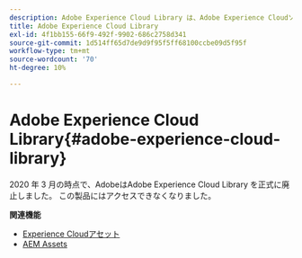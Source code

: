 ```yaml
---
description: Adobe Experience Cloud Library は、Adobe Experience Cloudソリューションをまたいでアセットを保存、検索、選択するための、一元化された汎用エクスペリエンスです。
title: Adobe Experience Cloud Library
exl-id: 4f1bb155-66f9-492f-9902-686c2758d341
source-git-commit: 1d514ff65d7de9d9f95f5ff68100ccbe09d5f95f
workflow-type: tm+mt
source-wordcount: '70'
ht-degree: 10%

---
```


# Adobe Experience Cloud Library{#adobe-experience-cloud-library}

2020 年 3 月の時点で、AdobeはAdobe Experience Cloud Library を正式に廃止しました。 この製品にはアクセスできなくなりました。

**関連機能**

* [Experience Cloudアセット](https://experienceleague.adobe.com/docs/core-services/interface/services/assets/experience-cloud-assets.html)
* [AEM Assets](https://experienceleague.adobe.com/docs/experience-manager-cloud-service/content/assets/home.html)

